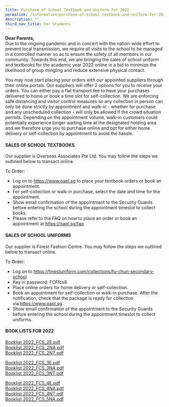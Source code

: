 ```yaml
---
title: Purchase of School Textbook and Uniform for 2022
permalink: /information/purchase-of-school-textbook-and-uniform-for-2022
description: ""
third_nav_title: For Students
---
```

<p><strong>Dear Parents,<br /></strong>Due to the ongoing pandemic and in concert with the nation-wide effort to prevent local transmission, we require all visits to the school to be managed in a controlled manner so as to ensure the safety of all members in our community. Towards this end, we are bringing the sales of school uniform and textbooks for the academic year 2022 online in a bid to minimize the likelihood of group mingling and reduce extensive physical contact.</p>
<p>You may now start placing your orders with our appointed suppliers through their online portals. Our suppliers will offer 2 options for you to receive your orders. You can either pay a flat transport fee to have your purchases delivered to home or book a time slot for self-collection. We are enforcing safe distancing and visitor control measures so any collection in person can only be done strictly by appointment and walk-in - whether for purchase and any unscheduled collection - will only be allowed if the crowd situation permits. Depending on the appointment volume, walk-in customers could potentially experience longer waiting time at the designated holding area and we therefore urge you to purchase online and opt for either home delivery or self-collection by appointment to avoid the hassle.</p>
<h4><strong>SALES OF SCHOOL TEXTBOOKS</strong></h4>
<p>Our supplier is Overseas Associates Pte Ltd. You may follow the steps we outlined below to transact online.</p>
<p>To Order:</p>
<ul>
<li>Log on to&nbsp;<a href="https://www.oapl.sg/" target="">https://www.oapl.sg</a>&nbsp;to place your textbook orders or book an appointment.</li>
<li>For self-collection or walk-in purchase, select the date and time for the appointment.</li>
<li>Show email confirmation of the appointment to the Security Guards before entering the school during the appointment timeslot to collect books.</li>
<li>Please refer to the FAQ on how to place an order or book an appointment at&nbsp;<a href="https://oapl.sg/faq" target="">https://oapl.sg/faq</a></li>
</ul>
<h4><strong>SALES OF SCHOOL UNIFORMS</strong></h4>
<p>Our supplier is Finest Fashion Centre. You may follow the steps we outlined below to transact online.</p>
<p>To Order:</p>
<ul>
<li>Log on to&nbsp;<a href="https://finestuniform.com/collections/fu-chun-secondary-school" target="">https://finestuniform.com/collections/fu-chun-secondary-school</a></li>
<li>Key in password: FCFfcs8</li>
<li>Place online orders for home delivery or self-collection.</li>
<li>Book an appointment for self-collection or walk-in purchase. After the notification, check that the package is ready for collection via&nbsp;<a href="https://www.oapl.sg/" target="">https://www.oapl.sg</a></li>
<li>Show email confirmation of the appointment to the Security Guards before entering the school during the appointment timeslot to collect uniforms.</li>
</ul>
<h4><strong>BOOK LISTS FOR 2022</strong></h4>
<p><a href="/files/Booklist%202022_FCS_2E.pdf">Booklist 2022_FCS_2E.pdf</a><br /><a href="/files/Booklist%202022_FCS_2NA.pdf">Booklist 2022_FCS_2NA.pdf</a><br /><a href="/files/Booklist%202022_FCS_2NT.pdf">Booklist 2022_FCS_2NT.pdf</a></p>
<p><a href="/files/Booklist%202022_FCS_3E.pdf">Booklist 2022_FCS_3E.pdf</a><br /><a href="/files/Booklist%202022_FCS_3NA.pdf">Booklist 2022_FCS_3NA.pdf</a><br /><a href="/files/Booklist%202022_FCS_3NT.pdf">Booklist 2022_FCS_3NT.pdf</a></p>
<p><a href="/files/Booklist%202022_FCS_4E.pdf">Booklist 2022_FCS_4E.pdf</a><br /><a href="/files/Booklist%202022_FCS_4NA.pdf">Booklist 2022_FCS_4NA.pdf</a><br /><a href="/files/Booklist%202022_FCS_4NT.pdf">Booklist 2022_FCS_4NT.pdf</a><br /><a href="/files/Booklist%202022_FCS_5NA.pdf" target="">Booklist 2022_FCS_5NA.pdf</a></p>